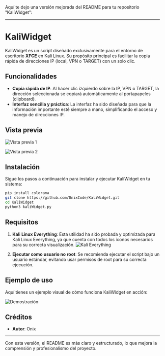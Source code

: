 Aquí te dejo una versión mejorada del README para tu repositorio "KaliWidget":

---

# KaliWidget

KaliWidget es un script diseñado exclusivamente para el entorno de escritorio **XFCE** en Kali Linux. Su propósito principal es facilitar la copia rápida de direcciones IP (local, VPN o TARGET) con un solo clic.

## Funcionalidades

- **Copia rápida de IP**: Al hacer clic izquierdo sobre la IP, VPN o TARGET, la dirección seleccionada se copiará automáticamente al portapapeles (clipboard).
- **Interfaz sencilla y práctica**: La interfaz ha sido diseñada para que la información importante esté siempre a mano, simplificando el acceso y manejo de direcciones IP.

## Vista previa
![Vista previa 1](https://github.com/0nixCode/KaliWidget/assets/31325020/8edd183a-84ae-49ea-9e7b-f45a5342cce7)

![Vista previa 2](https://github.com/0nixCode/KaliWidget/assets/31325020/ad80347a-44a3-4226-b075-99365fe7de6c)

## Instalación

Sigue los pasos a continuación para instalar y ejecutar KaliWidget en tu sistema:

```bash
pip install colorama
git clone https://github.com/0nixCode/KaliWidget.git
cd KaliWidget
python3 kaliWidget.py
```

## Requisitos

1. **Kali Linux Everything**: Esta utilidad ha sido probada y optimizada para Kali Linux Everything, ya que cuenta con todos los íconos necesarios para su correcta visualización.
   ![Kali Everything](https://github.com/0nixCode/KaliWidget/assets/31325020/d3f88cf1-371a-451e-9e67-95514722bd2e)
   
2. **Ejecutar como usuario no root**: Se recomienda ejecutar el script bajo un usuario estándar, evitando usar permisos de root para su correcta ejecución.

## Ejemplo de uso

Aquí tienes un ejemplo visual de cómo funciona KaliWidget en acción:

![Demostración](https://i.imgur.com/aaUplH7.gif)

## Créditos

- **Autor**: Onix

---

Con esta versión, el README es más claro y estructurado, lo que mejora la comprensión y profesionalismo del proyecto.
